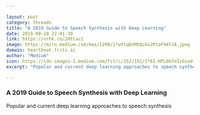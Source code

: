 ```yaml
---

layout: post
category: threads
title: "A 2019 Guide to Speech Synthesis with Deep Learning"
date: 2019-08-28 22:01:30
link: https://vrhk.co/2HtCacI
image: https://miro.medium.com/max/1200/1*wVtq6VHbQzUs2RtaFH4YJA.jpeg
domain: heartbeat.fritz.ai
author: "Medium"
icon: https://cdn-images-1.medium.com/fit/c/152/152/1*8I-HPL0bfoIzGied-dzOvA.png
excerpt: "Popular and current deep learning approaches to speech synthesis"

---
```


### A 2019 Guide to Speech Synthesis with Deep Learning

Popular and current deep learning approaches to speech synthesis